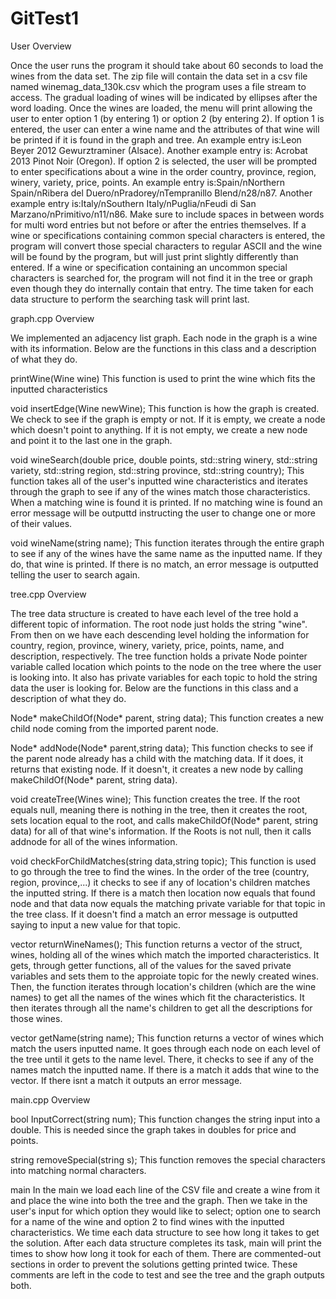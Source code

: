 # GitTest1

User Overview 

Once the user runs the program it should take about 60 seconds to load the wines from the data set. The zip file will contain the data set in a csv file named  winemag_data_130k.csv which the program uses a file stream to access. The gradual loading of wines will be indicated by ellipses after the word loading. Once the wines are loaded, the menu will print allowing the user to enter option 1 (by entering 1) or option 2 (by entering 2). If option 1 is entered, the user can enter a wine name and the attributes of that wine will be printed if it is found in the graph and tree. An example entry is:Leon Beyer 2012 Gewurztraminer (Alsace). Another example entry is: Acrobat 2013 Pinot Noir (Oregon). If option 2 is selected, the user will be prompted to enter specifications about a wine in the order country, province, region, winery, variety, price, points. An example entry is:Spain/nNorthern Spain/nRibera del Duero/nPradorey/nTempranillo Blend/n28/n87. Another example entry is:Italy/nSouthern Italy/nPuglia/nFeudi di San Marzano/nPrimitivo/n11/n86. Make sure to include spaces in between words for multi word entries but not before or after the entries themselves. If a wine or specifications containing common special characters is entered, the program will convert those special characters to regular ASCII and the wine will be found by the program, but will just print slightly differently than entered. If a wine or specification containing an uncommon special characters is searched for, the program will not find it in the tree or graph even though they do internally contain that entry. The time taken for each data structure to perform the searching task will print last.   

graph.cpp Overview 
  
  We implemented an adjacency list graph. Each node in the graph is a wine with its information. Below are the functions in this class and a description of what they do.

  printWine(Wine wine)
    This function is used to print the wine which fits the inputted characteristics

  void insertEdge(Wine newWine);
    This function is how the graph is created. We check to see if the graph is empty or not. If it is empty, we create a node which doesn't point to anything. 
    If it is not empty, we create a new node and point it to the last one in the graph.

  void wineSearch(double price, double points, std::string winery, std::string variety, std::string region, std::string province, std::string country);
     This function takes all of the user's inputted wine characteristics and iterates through the graph to see if any of the wines match those 
     characteristics. When a matching wine is found it is printed. If no matching wine is found an error message will be outputtd instructing the user to change 
     one or more of their values.

  void wineName(string name);
    This function iterates through the entire graph to see if any of the wines have the same name as the inputted name. If they do, that wine is printed. If 
    there is no match, an error message is outputted telling the user to search again.



tree.cpp Overview 

  The tree data structure is created to have each level of the tree hold a different topic of information. The root node just holds the string "wine". From then 
  on we have each descending level holding the information for country, region, province, winery, variety, price, points, name, and description, respectively.
  The tree function holds a private Node pointer variable called location which points to the node on the tree where the user is looking into. It also has
  private variables for each topic to hold the string data the user is looking for. Below are the functions in this class and a description of what they do. 

  Node* makeChildOf(Node* parent, string data);
    This function creates a new child node coming from the imported parent node.

  Node* addNode(Node* parent,string data);
    This function checks to see if the parent node already has a child with the matching data. If it does, it returns that existing node. If it doesn't, 
    it creates a new node by calling makeChildOf(Node* parent, string data).

  void createTree(Wines wine);
    This function creates the tree. If the root equals null, meaning there is nothing in the tree, then it creates the root, sets location equal to the root,
    and calls makeChildOf(Node* parent, string data) for all of that wine's information. If the Roots is not null, then it calls addnode for all of the wines 
    information.

  void checkForChildMatches(string data,string topic);
    This function is used to go through the tree to find the wines. In the order of the tree (country, region, province,...) it checks to see if any of location's 
    children matches the inputted string. If there is a match then location now equals that found node and that data now equals the matching private variable for 
    that topic in the tree class. If it doesn't find a match an error message is outputted saying to input a new value for that topic. 

  vector<Wines> returnWineNames();
     This function returns a vector of the struct, wines, holding all of the wines which match the imported characteristics. It gets, through getter functions, all 
     of the values for the saved private variables and sets them to the approiate topic for the newly created wines. Then, the function iterates through location's
     children (which are the wine names) to get all the names of the wines which fit the characteristics. It then iterates through all the name's children to get all 
     the descriptions for those wines.

  vector<Wines> getName(string name);
    This function returns a vector of wines which match the users inputted name. It goes through each node on each level of the tree until it gets to the name level. 
    There, it checks to see if any of the names match the inputted name. If there is a match it adds that wine to the vector. If there isnt a match it outputs 
    an error message. 
  
  
  
main.cpp Overview 

  bool InputCorrect(string num); 
    This function changes the string input into a double. This is needed since the graph takes in doubles for price and points.

  string removeSpecial(string s);
    This function removes the special characters into matching normal characters.
    
  main
    In the main we load each line of the CSV file and create a wine from it and place the wine into both the tree and the graph. Then we take in the user's input 
    for which option they would like to select; option one to search for a name of the wine and option 2 to find wines with the inputted characteristics. We time
    each data structure to see how long it takes to get the solution. After each data structure completes its task, main will print the times to show how long 
    it took for each of them. There are commented-out sections in order to prevent the solutions getting printed twice. These comments are left in the code to 
    test and see the tree and the graph outputs both. 

